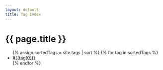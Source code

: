 ```yaml
---
layout: default
title: Tag Index
---
```

<h1> {{ page.title }} </h1>
<ul>
  {% assign sortedTags = site.tags | sort %}
  {% for tag in sortedTags %}
  <li>
    <a class="mono" href="{{site.github.url}}/tags/{{tag[0]}}">#{{tag[0]}}</a>
  </li>
  {% endfor %}
</ul>